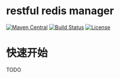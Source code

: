 # restful redis manager
[![Maven Central](https://img.shields.io/maven-central/v/org.hswebframework/redis-manager.svg)](http://search.maven.org/#search%7Cga%7C1%7Corg.hswebframework/redis-manager)
[![Build Status](https://travis-ci.org/hs-web/redis-manager.svg?branch=master)](https://travis-ci.org/hs-web/redis-manager)
[![License](https://img.shields.io/badge/license-Apache%202-4EB1BA.svg?style=flat-square)](https://www.apache.org/licenses/LICENSE-2.0.html)


# 快速开始

TODO

